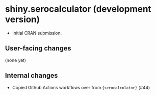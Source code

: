 # shiny.serocalculator (development version)

* Initial CRAN submission.

## User-facing changes

(none yet)

## Internal changes

* Copied Github Actions workflows over from `{serocalculator}` (#44)
